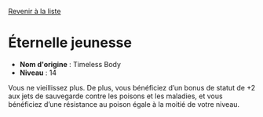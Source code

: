 [Revenir à la liste](..)

# Éternelle jeunesse

 * **Nom d'origine** : Timeless Body
 * **Niveau** : 14


<p>Vous ne vieillissez plus. De plus, vous bénéficiez d’un bonus de statut de +2 aux jets de sauvegarde contre les poisons et les maladies, et vous bénéficiez d’une résistance au poison égale à la moitié de votre niveau.</p>